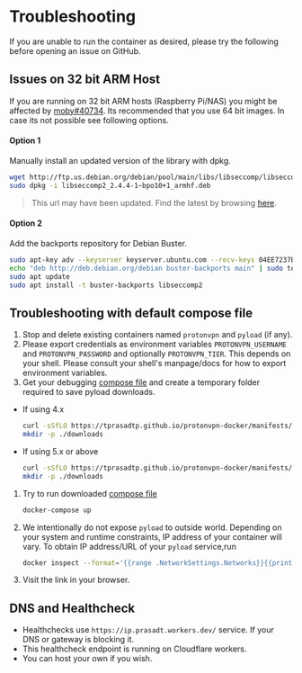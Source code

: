 # Troubleshooting

If you are unable to run the container as desired, please try the following before opening an issue
on GitHub.

## Issues on 32 bit ARM Host

If you are running on 32 bit ARM hosts (Raspberry Pi/NAS)
you might be affected by [moby#40734](https://github.com/moby/moby/issues/40734). Its recommended that you use 64 bit images. In case its not possible see following options.

#### Option 1

Manually install an updated version of the library with dpkg.

```bash
wget http://ftp.us.debian.org/debian/pool/main/libs/libseccomp/libseccomp2_2.4.4-1~bpo10+1_armhf.deb
sudo dpkg -i libseccomp2_2.4.4-1~bpo10+1_armhf.deb
```
> This url may have been updated. Find the latest by browsing [here](http://ftp.us.debian.org/debian/pool/main/libs/libseccomp/).

#### Option 2

Add the backports repository for Debian Buster.

```bash
sudo apt-key adv --keyserver keyserver.ubuntu.com --recv-keys 04EE7237B7D453EC 648ACFD622F3D138
echo "deb http://deb.debian.org/debian buster-backports main" | sudo tee -a /etc/apt/sources.list.d/buster-backports.list
sudo apt update
sudo apt install -t buster-backports libseccomp2
```

## Troubleshooting with default compose file

1. Stop and delete existing containers named `protonvpn` and `pyload` (if any).
1. Please export credentials as environment variables `PROTONVPN_USERNAME` and `PROTONVPN_PASSWORD` and optionally `PROTONVPN_TIER`.
This depends on your shell. Please consult your shell's manpage/docs for how to export environment variables.
1. Get your debugging [compose file][] and create a temporary folder required to save pyload downloads.
  - If using 4.x
    ```bash
    curl -sSfLO https://tprasadtp.github.io/protonvpn-docker/manifests/deprecated/docker-compose.yml
    mkdir -p ./downloads
    ```
  - If using 5.x or above
    ```bash
    curl -sSfLO https://tprasadtp.github.io/protonvpn-docker/manifests/docker-compose.yml
    mkdir -p ./downloads
    ```
1. Try to run downloaded [compose file][]
    ```bash
    docker-compose up
    ```
1. We intentionally do not expose `pyload` to outside world. Depending on your system and runtime constraints, IP address of your container will vary. To obtain IP address/URL of your `pyload` service,run
    ```bash
    docker inspect --format='{{range .NetworkSettings.Networks}}{{printf "http://%s:8000\\n" .IPAddress}}{{end}}' protonvpn
    ```
1. Visit the link in your browser.

## DNS and Healthcheck

- Healthchecks use `https://ip.prasadt.workers.dev/` service. If your DNS or gateway is blocking it.
- This healthcheck endpoint is running on Cloudflare workers.
- You can host your own if you wish.

[compose file]: https://tprasadtp.github.io/protonvpn-docker/manifests/docker-compose.yml
